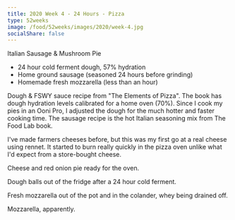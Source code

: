 ```yaml
---
title: 2020 Week 4 - 24 Hours - Pizza
type: 52weeks
image: /food/52weeks/images/2020/week-4.jpg
socialShare: false
---
```

Italian Sausage & Mushroom Pie
- 24 hour cold ferment dough, 57% hydration
- Home ground sausage (seasoned 24 hours before grinding)
- Homemade fresh mozzarella (less than an hour)

Dough & FSWY sauce recipe from "The Elements of Pizza".  The book has dough hydration levels calibrated for a home oven (70%).  Since I cook my pies in an Ooni Pro, I adjusted the dough for the much hotter and faster cooking time.  The sausage recipe is the hot Italian seasoning mix from The Food Lab book.

I've made farmers cheeses before, but this was my first go at a real cheese using rennet.  It started to burn really quickly in the pizza oven unlike what I'd expect from a store-bought cheese.

Cheese and red onion pie ready for the oven.

Dough balls out of the fridge after a 24 hour cold ferment.

Fresh mozzarella out of the pot and in the colander, whey being drained off.

Mozzarella, apparently.
